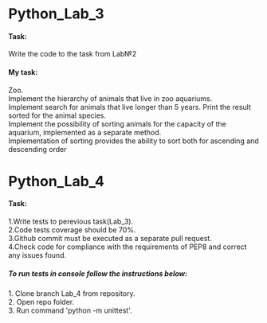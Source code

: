 # Python_Lab_3
<H4>Task:</H4>
<p>Write the code to the task from Lab№2<p>

<H4>My task:</H4>
<p>Zoo.<br>
Implement the hierarchy of animals that live in zoo aquariums.<br>
Implement search for animals that live longer than 5 years. Print the result sorted for the animal species.<br>
Implement the possibility of sorting animals for the capacity of the aquarium, implemented as a separate method.<br>
Implementation of sorting provides the ability to sort both for ascending and descending order</p>


# Python_Lab_4
<H4>Task:</H4>
<p>1.Write tests to perevious task(Lab_3).<br>
2.Code tests coverage should be 70%.<br>
3.Github commit must be executed as a separate pull request.<br>
4.Check code for compliance with the requirements of PEP8 and correct any issues found.</p>

<H5>To run tests in console follow the instructions below:</H5>
<p>1. Clone branch Lab_4 from repository.<br>
2. Open repo folder.<br>
3. Run command 'python -m unittest'.</p> 
